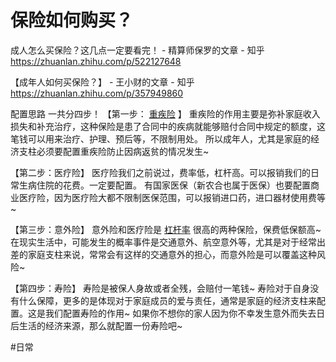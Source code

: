 # 保险如何购买？

成人怎么买保险？这几点一定要看完！ - 精算师保罗的文章 - 知乎
https://zhuanlan.zhihu.com/p/522127648

【成年人如何买保险？】 - 王小财的文章 - 知乎
https://zhuanlan.zhihu.com/p/357949860

配置思路 一共分四步！
【第一步： [重疾险](https://www.zhihu.com/search?q=%E9%87%8D%E7%96%BE%E9%99%A9&search_source=Entity&hybrid_search_source=Entity&hybrid_search_extra=%7B%22sourceType%22%3A%22article%22%2C%22sourceId%22%3A%22357949860%22%7D) 】
重疾险的作用主要是弥补家庭收入损失和补充治疗，这种保险是患了合同中的疾病就能够赔付合同中规定的额度，这笔钱可以用来治疗、护理、预后等，不限制用处。
所以成年人，尤其是家庭的经济支柱必须要配置重疾险防止因病返贫的情况发生~

【第二步：医疗险】
医疗险我们之前说过，费率低，杠杆高。可以报销我们的日常生病住院的花费。一定要配置。
有国家医保（新农合也属于医保）也要配置商业医疗险，因为医疗险大都不限制医保范围，可以报销进口药，进口器材使用费等~

【第三步：意外险】
意外险和医疗险是 [杠杆率](https://www.zhihu.com/search?q=%E6%9D%A0%E6%9D%86%E7%8E%87&search_source=Entity&hybrid_search_source=Entity&hybrid_search_extra=%7B%22sourceType%22%3A%22article%22%2C%22sourceId%22%3A%22357949860%22%7D) 很高的两种保险，保费低保额高~
在现实生活中，可能发生的概率事件是交通意外、航空意外等，尤其是对于经常出差的家庭支柱来说，常常会有这样的交通意外的担心，而意外险是可以覆盖这种风险~

【第四步：寿险】
寿险是被保人身故或者全残，会赔付一笔钱~
寿险对于自身没有什么保障，更多的是体现对于家庭成员的爱与责任，通常是家庭的经济支柱来配置。这是我们配置寿险的作用~
如果你不想你的家人因为你不幸发生意外而失去日后生活的经济来源，那么就配置一份寿险吧~

#日常

